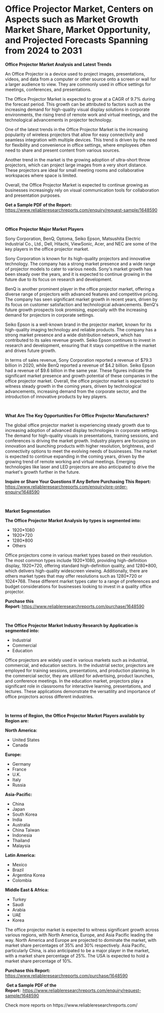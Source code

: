 <p><h1>Office Projector Market, Centers on Aspects such as Market Growth Market Share, Market Opportunity, and Projected Forecasts Spanning from 2024 to 2031</h1></p><p><strong>Office Projector Market Analysis and Latest Trends</strong></p>
<p><p>An Office Projector is a device used to project images, presentations, videos, and data from a computer or other source onto a screen or wall for a larger audience to view. They are commonly used in office settings for meetings, conferences, and presentations.</p><p>The Office Projector Market is expected to grow at a CAGR of 9.7% during the forecast period. This growth can be attributed to factors such as the increasing demand for high-quality visual display solutions in corporate environments, the rising trend of remote work and virtual meetings, and the technological advancements in projector technology.</p><p>One of the latest trends in the Office Projector Market is the increasing popularity of wireless projectors that allow for easy connectivity and seamless integration with multiple devices. This trend is driven by the need for flexibility and convenience in office settings, where employees often need to share and present content from various sources.</p><p>Another trend in the market is the growing adoption of ultra-short throw projectors, which can project large images from a very short distance. These projectors are ideal for small meeting rooms and collaborative workspaces where space is limited.</p><p>Overall, the Office Projector Market is expected to continue growing as businesses increasingly rely on visual communication tools for collaboration and presentation purposes.</p></p>
<p><strong>Get a Sample PDF of the Report:&nbsp;</strong> <a href="https://www.reliableresearchreports.com/enquiry/request-sample/1648590">https://www.reliableresearchreports.com/enquiry/request-sample/1648590</a></p>
<p>&nbsp;</p>
<p><strong>Office Projector Major Market Players</strong></p>
<p><p>Sony Corporation, BenQ, Optoma, Seiko Epson, Matsushita Electric Industrial Co., Ltd., Dell, Hitachi, ViewSonic, Acer, and NEC are some of the key players in the office projector market. </p><p>Sony Corporation is known for its high-quality projectors and innovative technology. The company has a strong market presence and a wide range of projector models to cater to various needs. Sony's market growth has been steady over the years, and it is expected to continue growing in the future due to its focus on research and development.</p><p>BenQ is another prominent player in the office projector market, offering a diverse range of projectors with advanced features and competitive pricing. The company has seen significant market growth in recent years, driven by its focus on customer satisfaction and technological advancements. BenQ's future growth prospects look promising, especially with the increasing demand for projectors in corporate settings.</p><p>Seiko Epson is a well-known brand in the projector market, known for its high-quality imaging technology and reliable products. The company has a strong market presence and a wide distribution network, which has contributed to its sales revenue growth. Seiko Epson continues to invest in research and development, ensuring that it stays competitive in the market and drives future growth.</p><p>In terms of sales revenue, Sony Corporation reported a revenue of $79.3 billion in 2020, while BenQ reported a revenue of $4.2 billion. Seiko Epson had a revenue of $9.6 billion in the same year. These figures indicate the significant market presence and growth potential of these companies in the office projector market. Overall, the office projector market is expected to witness steady growth in the coming years, driven by technological advancements, increasing demand from the corporate sector, and the introduction of innovative products by key players.</p></p>
<p>&nbsp;</p>
<p><strong>What Are The Key Opportunities For Office Projector Manufacturers?</strong></p>
<p><p>The global office projector market is experiencing steady growth due to increasing adoption of advanced display technologies in corporate settings. The demand for high-quality visuals in presentations, training sessions, and conferences is driving the market growth. Industry players are focusing on innovation and launching products with higher resolution, brightness, and connectivity options to meet the evolving needs of businesses. The market is expected to continue expanding in the coming years, driven by the growing trend of remote working and virtual meetings. Emerging technologies like laser and LED projectors are also anticipated to drive the market's growth further in the future.</p></p>
<p><strong>Inquire or Share Your Questions If Any Before Purchasing This Report:</strong> <a href="https://www.reliableresearchreports.com/enquiry/pre-order-enquiry/1648590">https://www.reliableresearchreports.com/enquiry/pre-order-enquiry/1648590</a></p>
<p>&nbsp;</p>
<p><strong>Market Segmentation</strong></p>
<p><strong>The Office Projector Market Analysis by types is segmented into:</strong></p>
<p><ul><li>1920*1080</li><li>1920*720</li><li>1280*800</li><li>Others</li></ul></p>
<p><p>Office projectors come in various market types based on their resolution. The most common types include 1920*1080, providing high-definition display, 1920*720, offering standard high-definition quality, and 1280*800, which delivers high-quality widescreen viewing. Additionally, there are others market types that may offer resolutions such as 1280*720 or 1024*768. These different market types cater to a range of preferences and budget considerations for businesses looking to invest in a quality office projector.</p></p>
<p><strong>Purchase this Report:&nbsp;</strong><a href="https://www.reliableresearchreports.com/purchase/1648590">https://www.reliableresearchreports.com/purchase/1648590</a></p>
<p>&nbsp;</p>
<p><strong>The Office Projector Market Industry Research by Application is segmented into:</strong></p>
<p><ul><li>Industrial</li><li>Commercial</li><li>Education</li></ul></p>
<p><p>Office projectors are widely used in various markets such as industrial, commercial, and education sectors. In the industrial sector, projectors are employed for training sessions, presentations, and production planning. In the commercial sector, they are utilized for advertising, product launches, and conference meetings. In the education market, projectors play a significant role in classrooms for interactive learning, presentations, and lectures. These applications demonstrate the versatility and importance of office projectors across different industries.</p></p>
<p>&nbsp;</p>
<p><strong>In terms of Region, the Office Projector Market Players available by Region are:</strong></p>
<p>
    <p> <strong> North America: </strong>
        <ul>
            <li>United States</li>
            <li>Canada</li>
        </ul>
        </p> 
    <p> <strong> Europe: </strong>
        <ul>
            <li>Germany</li>
            <li>France</li>
            <li>U.K.</li>
            <li>Italy</li>
            <li>Russia</li>
        </ul>
        </p> 
    <p> <strong> Asia-Pacific: </strong>
        <ul>
            <li>China</li>
            <li>Japan</li>
            <li>South Korea</li>
            <li>India</li>
            <li>Australia</li>
            <li>China Taiwan</li>
            <li>Indonesia</li>
            <li>Thailand</li>
            <li>Malaysia</li>
        </ul>
        </p> 
    <p> <strong> Latin America: </strong>
        <ul>
            <li>Mexico</li>
            <li>Brazil</li>
            <li>Argentina Korea</li>
            <li>Colombia</li>
        </ul>
        </p> 
    <p> <strong> Middle East & Africa: </strong>
        <ul>
            <li>Turkey</li>
            <li>Saudi</li>
            <li>Arabia</li>
            <li>UAE</li>
            <li>Korea</li>
        </ul>
    </p>
    </p>
<p><p>The office projector market is expected to witness significant growth across various regions, with North America, Europe, and Asia Pacific leading the way. North America and Europe are projected to dominate the market, with market share percentages of 35% and 30% respectively. Asia Pacific, particularly China, is also anticipated to be a major player in the market, with a market share percentage of 25%. The USA is expected to hold a market share percentage of 10%.</p></p>
<p><strong>Purchase this Report: </strong><a href="https://www.reliableresearchreports.com/purchase/1648590">https://www.reliableresearchreports.com/purchase/1648590</a></p>
<p>&nbsp;<strong>Get a Sample PDF of the Report:&nbsp;&nbsp;</strong><a href="https://www.reliableresearchreports.com/enquiry/request-sample/1648590">https://www.reliableresearchreports.com/enquiry/request-sample/1648590</a></p>
<p><strong></strong></p>
<p>Check more reports on https://www.reliableresearchreports.com/</p>
